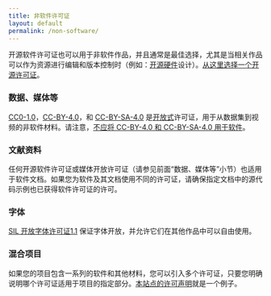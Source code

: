 ```yaml
---
title: 非软件许可证
layout: default
permalink: /non-software/
---
```

开源软件许可证也可以用于非软件作品，并且通常是最佳选择，尤其是当相关作品可以作为资源进行编辑和版本控制时（例如：[开源硬件](https://www.oshwa.org/definition/)设计）。[从这里选择一个开源许可证](/licenses/)。

### 数据、媒体等

[CC0-1.0](/licenses/cc0-1.0/)，[CC-BY-4.0](/licenses/cc-by-4.0/)，和 [CC-BY-SA-4.0](/licenses/cc-by-sa-4.0/) 是[开放式](https://opendefinition.org)许可证，用于从数据集到视频的非软件材料。请注意，[不应将 CC-BY-4.0 和 CC-BY-SA-4.0 用于软件](https://creativecommons.org/faq/#can-i-apply-a-creative-commons-license-to-software)。

### 文献资料

任何开源软件许可证或媒体开放许可证（请参见前面“数据、媒体等”小节）也适用于软件文档。如果您为软件及其文档使用不同的许可证，请确保指定文档中的源代码示例也已获得软件许可证的许可。

### 字体

[SIL 开放字体许可证1.1](/licenses/ofl-1.1/) 保证字体开放，并允许它们在其他作品中可以自由使用。

### 混合项目

如果您的项目包含一系列的软件和其他材料，您可以引入多个许可证，只要您明确说明哪个许可证适用于项目的指定部分。[本站点的许可声明](https://github.com/choosealicense-cn/choosealicense-cn.github.io#license)就是一个例子。